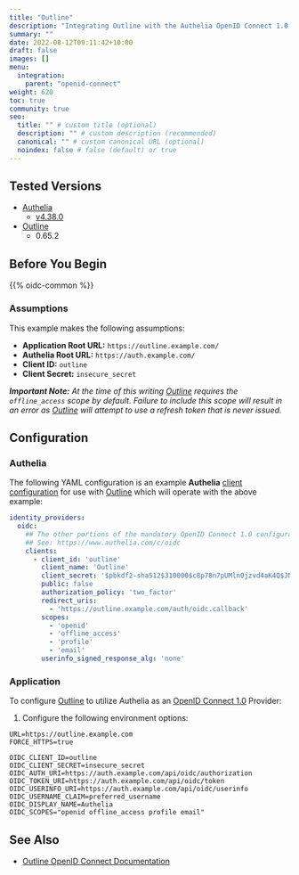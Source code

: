 ```yaml
---
title: "Outline"
description: "Integrating Outline with the Authelia OpenID Connect 1.0 Provider."
summary: ""
date: 2022-08-12T09:11:42+10:00
draft: false
images: []
menu:
  integration:
    parent: "openid-connect"
weight: 620
toc: true
community: true
seo:
  title: "" # custom title (optional)
  description: "" # custom description (recommended)
  canonical: "" # custom canonical URL (optional)
  noindex: false # false (default) or true
---
```


## Tested Versions

* [Authelia]
  * [v4.38.0](https://github.com/authelia/authelia/releases/tag/v4.38.0)
* [Outline]
  * 0.65.2

## Before You Begin

{{% oidc-common %}}

### Assumptions

This example makes the following assumptions:

* __Application Root URL:__ `https://outline.example.com/`
* __Authelia Root URL:__ `https://auth.example.com/`
* __Client ID:__ `outline`
* __Client Secret:__ `insecure_secret`

*__Important Note:__ At the time of this writing [Outline] requires the `offline_access` scope by default. Failure to include this scope will result
in an error as [Outline] will attempt to use a refresh token that is never issued.*

## Configuration

### Authelia

The following YAML configuration is an example __Authelia__
[client configuration](../../../configuration/identity-providers/openid-connect/clients.md) for use with [Outline]
which will operate with the above example:

```yaml
identity_providers:
  oidc:
    ## The other portions of the mandatory OpenID Connect 1.0 configuration go here.
    ## See: https://www.authelia.com/c/oidc
    clients:
      - client_id: 'outline'
        client_name: 'Outline'
        client_secret: '$pbkdf2-sha512$310000$c8p78n7pUMln0jzvd4aK4Q$JNRBzwAo0ek5qKn50cFzzvE9RXV88h1wJn5KGiHrD0YKtZaR/nCb2CJPOsKaPK0hjf.9yHxzQGZziziccp6Yng'  # The digest of 'insecure_secret'.
        public: false
        authorization_policy: 'two_factor'
        redirect_uris:
          - 'https://outline.example.com/auth/oidc.callback'
        scopes:
          - 'openid'
          - 'offline_access'
          - 'profile'
          - 'email'
        userinfo_signed_response_alg: 'none'
```

### Application

To configure [Outline] to utilize Authelia as an [OpenID Connect 1.0] Provider:

1. Configure the following environment options:
```text
URL=https://outline.example.com
FORCE_HTTPS=true

OIDC_CLIENT_ID=outline
OIDC_CLIENT_SECRET=insecure_secret
OIDC_AUTH_URI=https://auth.example.com/api/oidc/authorization
OIDC_TOKEN_URI=https://auth.example.com/api/oidc/token
OIDC_USERINFO_URI=https://auth.example.com/api/oidc/userinfo
OIDC_USERNAME_CLAIM=preferred_username
OIDC_DISPLAY_NAME=Authelia
OIDC_SCOPES="openid offline_access profile email"
```

## See Also

* [Outline OpenID Connect Documentation](https://app.getoutline.com/share/770a97da-13e5-401e-9f8a-37949c19f97e/doc/oidc-8CPBm6uC0I)

[Authelia]: https://www.authelia.com
[Outline]: https://www.getoutline.com/
[OpenID Connect 1.0]: ../../openid-connect/introduction.md
